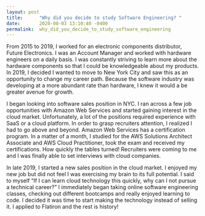 ```yaml
---
layout: post
title:      "Why did you decide to study Software Engineering? "
date:       2020-08-03 13:10:40 -0400
permalink:  why_did_you_decide_to_study_software_engineering
---
```



From 2015 to 2019, I worked for an electronic components distributor, Future Electronics. I was an Account Manager and worked with hardware engineers on a daily basis. I was constantly striving to learn more about the hardware components so that I could be knowledgeable about my products. In 2019, I decided I wanted to move to New York City and saw this as an opportunity to change my career path. Because the software industry was developing at a more abundant rate than hardware, I knew it would a be greater avenue for growth.  

I began looking into software sales position in NYC. I ran across a few job opportunities with Amazon Web Services and started gaining interest in the cloud market. Unfortunately, a lot of the positions required experience with SaaS or a cloud platform. In order to grasp recruiters attention, I realized I had to go above and beyond. Amazon Web Services has a certification program. In a matter of a month, I studied for the AWS Solutions Architect Associate and AWS Cloud Practitioner, took the exam and received my certifications. How quickly the tables turned! Recruiters were coming to me and I was finally able to set interviews with cloud companies. 

In late 2019, I started a new sales position in the cloud market. I enjoyed my new job but did not feel I was exercising my brain to its full potential. I said to myself “If I can learn cloud technology this quickly, why can I not pursue a technical career?” I immediately began taking online software engineering classes, checking out different bootcamps and really enjoyed learning to code. I decided it was time to start making the technology instead of selling it. I applied to Flatiron and the rest is history! 

